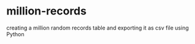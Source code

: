 # million-records
creating a million random records table and exporting it as csv file using Python
